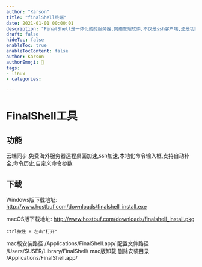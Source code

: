 ```yaml
---
author: "Karson"
title: "finalShell终端"
date: 2021-01-01 00:00:01
description: "FinalShell是一体化的的服务器,网络管理软件,不仅是ssh客户端,还是功能强大的开发,运维工具,充分满足开发,运维需求."
draft: false
hideToc: false
enableToc: true
enableTocContent: false
author: Karson
authorEmoji: 👻
tags: 
- linux
- categories:

---
```


# FinalShell工具
## 功能
云端同步,免费海外服务器远程桌面加速,ssh加速,本地化命令输入框,支持自动补全,命令历史,自定义命令参数
## 下载
Windows版下载地址:
http://www.hostbuf.com/downloads/finalshell_install.exe

macOS版下载地址:
http://www.hostbuf.com/downloads/finalshell_install.pkg
```shell
ctrl按住 + 左击"打开"
```
mac版安装路径 /Applications/FinalShell.app/
配置文件路径 /Users/$USER/Library/FinalShell/
mac版卸载
删除安装目录 /Applications/FinalShell.app/